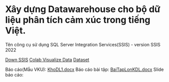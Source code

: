 # Xây dựng Datawarehouse cho bộ dữ liệu phân tích cảm xúc trong tiếng Việt.
Tên công cụ sử dụng SQL Server Integration Services(SSIS) - version SSIS 2022

[Down SSIS](https://learn.microsoft.com/en-us/sql/integration-services/install-windows/install-integration-services?view=sql-server-ver16)  [Colab Visualize Data](https://colab.research.google.com/drive/1BjlTHuUTTNOoIikC1CPiiC8OMWuZeBQN#scrollTo=rwxpYP3zEFGX) [Dataset](https://drive.google.com/file/d/1vxmJ_ResLZYorOwyjRAGr2fgirRF8D73/view?usp=sharing)

Báo cáo(Mẫu VKU): [KhoDL1.docx](https://github.com/NVoz1812/Dataware_House/blob/main/KhoDL1.docx)
Báo cáo bài tập: [BaiTapLonKDL.docx](https://github.com/NVoz1812/Dataware_House/blob/main/BaiTapLonKDL.docx)
Slide báo cáo: []()
